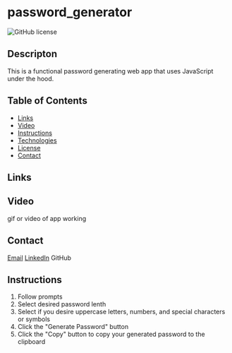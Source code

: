 # password_generator
![GitHub license](https://img.shields.io/badge/license-MIT-blue.svg)
## Descripton
This is a functional password generating web app that uses JavaScript under the hood. 

## Table of Contents
* [Links](#links)
* [Video](#video)
* [Instructions](#instructions)
* [Technologies](#technologies)  
* [License](#license)
* [Contact](#contact)

## Links
<a href=""></a>
## Video
gif or video of app working
## Contact
<a href="https://matthewbrignola@du.edu">Email</a>
<a href="https://www.linkedin.com/in/matthewbrignola/">LinkedIn</a>
<a gref="https://github.com/PrismaticDevelopmentStudios">GitHub</a>
## Instructions
<ol>
  <li>Follow prompts</li>
  <li>Select desired password lenth</li>
  <li>Select if you desire uppercase letters, numbers, and special characters or symbols</li>
  <li>Click the "Generate Password" button</li>
  <li>Click the "Copy" button to copy your generated password to the clipboard</li>
 <ol>


